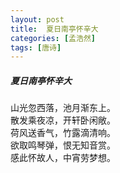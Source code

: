 ```yaml
---
layout: post
title:  夏日南亭怀辛大
categories: [孟浩然]
tags: [唐诗]
---
```


##### 夏日南亭怀辛大


山光忽西落，池月渐东上。<br>
散发乘夜凉，开轩卧闲敞。<br>
荷风送香气，竹露滴清响。<br>
欲取鸣琴弹，恨无知音赏。<br>
感此怀故人，中宵劳梦想。












